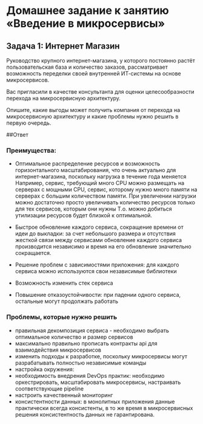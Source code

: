 # Домашнее задание к занятию «Введение в микросервисы»

## Задача 1: Интернет Магазин

Руководство крупного интернет-магазина, у которого постоянно растёт пользовательская база и количество заказов, рассматривает возможность переделки своей внутренней   ИТ-системы на основе микросервисов. 

Вас пригласили в качестве консультанта для оценки целесообразности перехода на микросервисную архитектуру. 

Опишите, какие выгоды может получить компания от перехода на микросервисную архитектуру и какие проблемы нужно решить в первую очередь.


##Ответ

### Преимущества:

* Оптимальное распределение ресурсов и возможность горизонтального масштабирования, что очень актуально для интернет-магазина, поскольку нагрузка в течение года меняется
Например, сервис, требующий много CPU можно размещать на серверах с мощными CPU,
сервис, которому нужно много памяти на серверах с большим количеством памяти.
При увеличении нагрузки можно достаточно просто увеличивать количество ресурсов только для тех сервисов, которым они нужны 
Т.о. можно добиться утилизации ресурсов будет близкой к оптимальной.

* Быстрое обновление каждого сервиса, сокращение времени от идеи до выкладки: 
за счет небольшого размера и отсутствия жесткой связи между сервисами обновление каждого сервиса производится независимо и время на его обновление значительно сокращается.

* Решение проблем с зависимостями приложения: для каждого сервиса можно используются свои независимые библиотеки

* Возможность изменить стек сервиса

* Повышение отказоустойчивости: при падении одного сервиса, остальные могут продолжать работать


### Проблемы, которые нужно решить
* правильная декомпозиция сервиса - необходимо выбрать оптимальное количество и размер сервисов 
* максимально правильно прописать контракты api для взаимодействия микросервисов
* изменить подходы к разработке, поскольку микросервисы могут разрабатывать полностью независимые команды 
* настройка окружения: 
* необходимость внедрения DevOps практик:
необходимо оркестрировать, масштабировать микросервисы, настраивать соответствующие pipeline
* настроить качественный мониторинг
* консистентности данных: в монолитных приложения данные практически всегда консистенты, в то же время в микросервисных решения консистентность данных не гарантирована.






